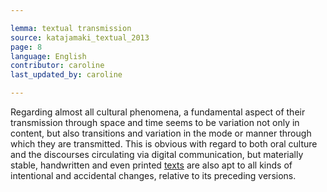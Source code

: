```yaml
---

lemma: textual transmission
source: katajamaki_textual_2013
page: 8
language: English
contributor: caroline
last_updated_by: caroline

---
```


Regarding almost all cultural phenomena, a fundamental aspect of their transmission through space and time seems to be variation not only in content, but also transitions and variation in the mode or manner through which they are transmitted. This is obvious with regard to both oral culture and the discourses circulating via digital communication, but materially stable, handwritten and even printed [texts](text.html) are also apt to all kinds of intentional and accidental changes, relative to its preceding versions.
